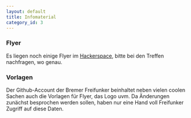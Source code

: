 ```yaml
---
layout: default
title: Infomaterial
category_id: 3
---
```

### Flyer
Es liegen noch einige Flyer im [Hackerspace](https://www.hackerspace-bremen.de/), bitte bei den Treffen nachfragen, wo genau.

### Vorlagen
Der Github-Account der Bremer Freifunker beinhaltet neben vielen coolen Sachen auch die Vorlagen für Flyer, das Logo uvm.
Da Änderungen zunächst besprochen werden sollen, haben nur eine Hand voll Freifunker Zugriff auf diese Daten.
